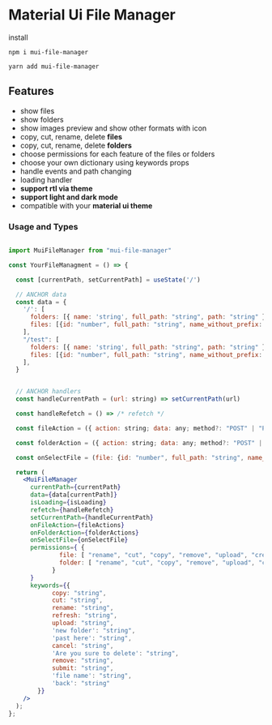 # Material Ui File Manager

install

```cli
npm i mui-file-manager
```

```cli
yarn add mui-file-manager
```

## Features

- show files
- show folders
- show images preview and show other formats with icon
- copy, cut, rename, delete **files**
- copy, cut, rename, delete **folders**
- choose permissions for each feature of the files or folders
- choose your own dictionary using keywords props
- handle events and path changing
- loading handler
- **support rtl via theme**
- **support light and dark mode**
- compatible with your **material ui theme**

### Usage and Types

```jsx

import MuiFileManager from "mui-file-manager"

const YourFileManagment = () => {

  const [currentPath, setCurrentPath] = useState('/')

  // ANCHOR data
  const data = {
    '/': [
      folders: [{ name: 'string', full_path: "string", path: "string" }],
      files: [{id: "number", full_path: "string", name_without_prefix: 'string', mime_type: "string"}]
    ],
    "/test": [
      folders: [{ name: 'string', full_path: "string", path: "string" }],
      files: [{id: "number", full_path: "string", name_without_prefix: 'string', mime_type: "string"}]
    ],
  }


  // ANCHOR handlers
  const handleCurrentPath = (url: string) => setCurrentPath(url)

  const handleRefetch = () => /* refetch */

  const fileAction = ({ action: string; data: any; method?: "POST" | "PATCH" | "DELETE" }) => /* file action */

  const folderAction = ({ action: string; data: any; method?: "POST" | "PATCH" | "DELETE" }) => /* file action */

  const onSelectFile = (file: {id: "number", full_path: "string", name_without_prefix: 'string', mime_type: "string"}) => /* handle select file */

  return (
    <MuiFileManager
      currentPath={currentPath}
      data={data[currentPath]}
      isLoading={isLoading}
      refetch={handleRefetch}
      setCurrentPath={handleCurrentPath}
      onFileAction={fileActions}
      onFolderAction={folderActions}
      onSelectFile={onSelectFile}
      permissions={ {
              file: [ "rename", "cut", "copy", "remove", "upload", "create", "list"],
              folder: [ "rename", "cut", "copy", "remove", "upload", "create", "list"],
            }
      }
      keywords={{
            copy: "string",
            cut: "string",
            rename: "string",
            refresh: "string",
            upload: "string",
            'new folder': "string",
            'past here': "string",
            cancel: "string",
            'Are you sure to delete': "string",
            remove: "string",
            submit: "string",
            'file name': "string",
            'back': "string"
        }}
    />
  );
};

```
